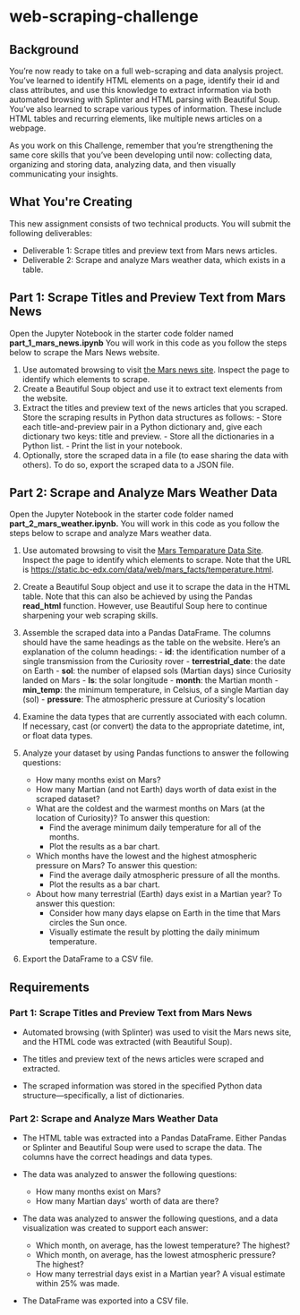 # web-scraping-challenge

## Background

You’re now ready to take on a full web-scraping and data analysis project. You’ve learned to identify HTML elements on a page, identify their id and class attributes, and use this knowledge to extract information via both automated browsing with Splinter and HTML parsing with Beautiful Soup. You’ve also learned to scrape various types of information. These include HTML tables and recurring elements, like multiple news articles on a webpage.

As you work on this Challenge, remember that you’re strengthening the same core skills that you’ve been developing until now: collecting data, organizing and storing data, analyzing data, and then visually communicating your insights.

## What You're Creating
This new assignment consists of two technical products. You will submit the following deliverables:
  - Deliverable 1: Scrape titles and preview text from Mars news articles.
  - Deliverable 2: Scrape and analyze Mars weather data, which exists in a table.

## Part 1: Scrape Titles and Preview Text from Mars News
Open the Jupyter Notebook in the starter code folder named **part_1_mars_news.ipynb** You will work in this code as you follow the steps below to scrape the Mars News website.
  1) Use automated browsing to visit [the Mars news site](https://static.bc-edx.com/data/web/mars_news/index.html). Inspect the page to identify which elements to scrape.
  2) Create a Beautiful Soup object and use it to extract text elements from the website.
  3) Extract the titles and preview text of the news articles that you scraped. Store the scraping results in Python data structures as follows:
         - Store each title-and-preview pair in a Python dictionary and, give each dictionary two keys: title and preview.
         - Store all the dictionaries in a Python list.
         - Print the list in your notebook.
  4) Optionally, store the scraped data in a file (to ease sharing the data with others). To do so, export the scraped data to a JSON file.


## Part 2: Scrape and Analyze Mars Weather Data
Open the Jupyter Notebook in the starter code folder named **part_2_mars_weather.ipynb.** You will work in this code as you follow the steps below to scrape and analyze Mars weather data.
  1) Use automated browsing to visit the [Mars Temparature Data Site](https://static.bc-edx.com/data/web/mars_facts/temperature.html). Inspect the page to identify which elements to scrape. Note that the URL is https://static.bc-edx.com/data/web/mars_facts/temperature.html.
  2) Create a Beautiful Soup object and use it to scrape the data in the HTML table. Note that this can also be achieved by using the Pandas **read_html** function. However, use Beautiful Soup here to continue sharpening your web scraping skills.
  3) Assemble the scraped data into a Pandas DataFrame. The columns should have the same headings as the table on the website. Here’s an explanation of the column headings:
          - **id**: the identification number of a single transmission from the Curiosity rover
          - **terrestrial_date**: the date on Earth
          - **sol**: the number of elapsed sols (Martian days) since Curiosity landed on Mars
          - **ls**: the solar longitude
          - **month**: the Martian month
          - **min_temp**: the minimum temperature, in Celsius, of a single Martian day (sol)
          - **pressure**: The atmospheric pressure at Curiosity's location

  4) Examine the data types that are currently associated with each column. If necessary, cast (or convert) the data to the appropriate datetime, int, or float data types.
  5) Analyze your dataset by using Pandas functions to answer the following questions:
        - How many months exist on Mars?
        - How many Martian (and not Earth) days worth of data exist in the scraped dataset?
        - What are the coldest and the warmest months on Mars (at the location of Curiosity)? To answer this question:
            - Find the average minimum daily temperature for all of the months.
            - Plot the results as a bar chart.
        - Which months have the lowest and the highest atmospheric pressure on Mars? To answer this question:
            - Find the average daily atmospheric pressure of all the months.
            - Plot the results as a bar chart.
        - About how many terrestrial (Earth) days exist in a Martian year? To answer this question:
            - Consider how many days elapse on Earth in the time that Mars circles the Sun once.
            - Visually estimate the result by plotting the daily minimum temperature.
  6) Export the DataFrame to a CSV file.

## Requirements
### Part 1: Scrape Titles and Preview Text from Mars News 
  - Automated browsing (with Splinter) was used to visit the Mars news site, and the HTML code was extracted (with Beautiful Soup). 
  
  - The titles and preview text of the news articles were scraped and extracted. 
  
  - The scraped information was stored in the specified Python data structure—specifically, a list of dictionaries. 

### Part 2: Scrape and Analyze Mars Weather Data 
  - The HTML table was extracted into a Pandas DataFrame. Either Pandas or Splinter and Beautiful Soup were used to scrape the data. The columns have the correct headings and data types. 
  
  - The data was analyzed to answer the following questions: 
      - How many months exist on Mars? 
      - How many Martian days' worth of data are there? 
  
  - The data was analyzed to answer the following questions, and a data visualization was created to support each answer: 
      - Which month, on average, has the lowest temperature? The highest?
      - Which month, on average, has the lowest atmospheric pressure? The highest? 
      - How many terrestrial days exist in a Martian year? A visual estimate within 25% was made. 
 
  - The DataFrame was exported into a CSV file. 
